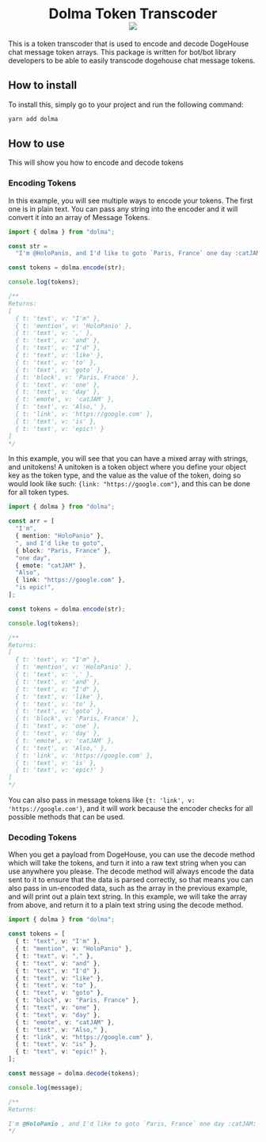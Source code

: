 <h1 align=center>
Dolma Token Transcoder<br>
<a href="https://www.npmjs.com/package/@dogehouse/dolma"><img src="https://img.shields.io/npm/v/@dogehouse/dolma?style=for-the-badge"></a>
</h1>
This is a token transcoder that is used to encode and decode DogeHouse chat message token arrays.  This package is written for bot/bot library developers to be able to easily transcode dogehouse chat message tokens.  

## How to install

To install this, simply go to your project and run the following command:

```cmd
yarn add dolma
```

## How to use

This will show you how to encode and decode tokens

### Encoding Tokens

In this example, you will see multiple ways to encode your tokens. The first one is in plain text. You can pass any string into the encoder and it will convert it into an array of Message Tokens.

```ts
import { dolma } from "dolma";

const str =
  "I'm @HoloPanio, and I'd like to goto `Paris, France` one day :catJAM: Also, https://google.com is epic!";

const tokens = dolma.encode(str);

console.log(tokens);

/**
Returns: 
[
  { t: 'text', v: "I'm" },
  { t: 'mention', v: 'HoloPanio' },
  { t: 'text', v: ',' },
  { t: 'text', v: 'and' },
  { t: 'text', v: "I'd" },
  { t: 'text', v: 'like' },
  { t: 'text', v: 'to' },
  { t: 'text', v: 'goto' },
  { t: 'block', v: 'Paris, France' },
  { t: 'text', v: 'one' },
  { t: 'text', v: 'day' },
  { t: 'emote', v: 'catJAM' },
  { t: 'text', v: 'Also,' },
  { t: 'link', v: 'https://google.com' },
  { t: 'text', v: 'is' },
  { t: 'text', v: 'epic!' }
]
*/
```

In this example, you will see that you can have a mixed array with strings, and unitokens!  A unitoken is a token object where you define your object key as the token type, and the value as the value of the token, doing so would look like such: `{link: "https://google.com"}`, and this can be done for all token types.

```ts
import { dolma } from "dolma";

const arr = [
  "I'm",
  { mention: "HoloPanio" },
  ", and I'd like to goto",
  { block: "Paris, France" },
  "one day",
  { emote: "catJAM" },
  "Also",
  { link: "https://google.com" },
  "is epic!",
];

const tokens = dolma.encode(str);

console.log(tokens);

/**
Returns: 
[
  { t: 'text', v: "I'm" },
  { t: 'mention', v: 'HoloPanio' },
  { t: 'text', v: ',' },
  { t: 'text', v: 'and' },
  { t: 'text', v: "I'd" },
  { t: 'text', v: 'like' },
  { t: 'text', v: 'to' },
  { t: 'text', v: 'goto' },
  { t: 'block', v: 'Paris, France' },
  { t: 'text', v: 'one' },
  { t: 'text', v: 'day' },
  { t: 'emote', v: 'catJAM' },
  { t: 'text', v: 'Also,' },
  { t: 'link', v: 'https://google.com' },
  { t: 'text', v: 'is' },
  { t: 'text', v: 'epic!' }
]
*/
```

You can also pass in message tokens like `{t: 'link', v: 'https://google.com'}`, and it will work because the encoder checks for all possible methods that can be used.

### Decoding Tokens

When you get a payload from DogeHouse, you can use the decode method which will take the tokens, and turn it into a raw text string when you can use anywhere you please. The decode method will always encode the data sent to it to ensure that the data is parsed correctly, so that means you can also pass in un-encoded data, such as the array in the previous example, and will print out a plain text string. In this example, we will take the array from above, and return it to a plain text string using the decode method.

```ts
import { dolma } from "dolma";

const tokens = [
  { t: "text", v: "I'm" },
  { t: "mention", v: "HoloPanio" },
  { t: "text", v: "," },
  { t: "text", v: "and" },
  { t: "text", v: "I'd" },
  { t: "text", v: "like" },
  { t: "text", v: "to" },
  { t: "text", v: "goto" },
  { t: "block", v: "Paris, France" },
  { t: "text", v: "one" },
  { t: "text", v: "day" },
  { t: "emote", v: "catJAM" },
  { t: "text", v: "Also," },
  { t: "link", v: "https://google.com" },
  { t: "text", v: "is" },
  { t: "text", v: "epic!" },
];

const message = dolma.decode(tokens);

console.log(message);

/**
Returns: 

I'm @HoloPanio , and I'd like to goto `Paris, France` one day :catJAM: Also, https://google.com is epic!
*/
```
